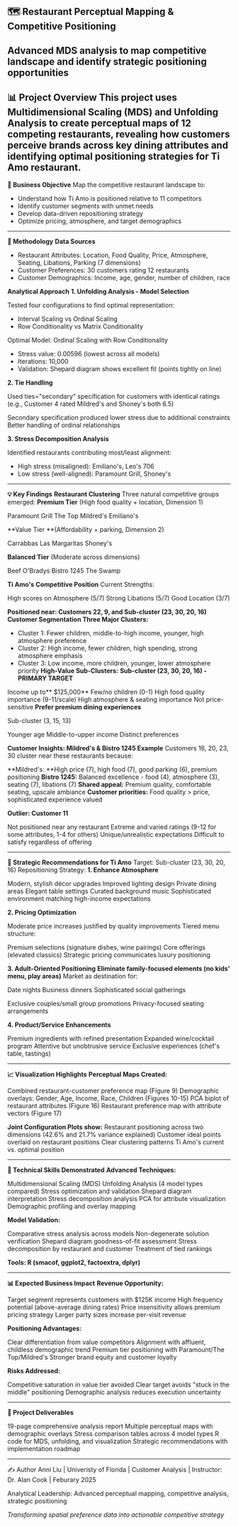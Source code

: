 ## 🗺️ Restaurant Perceptual Mapping & Competitive Positioning
Advanced MDS analysis to map competitive landscape and identify strategic positioning opportunities
---

**📊 Project Overview**
This project uses Multidimensional Scaling (MDS) and Unfolding Analysis to create perceptual maps of 12 competing restaurants, revealing how customers perceive brands across key dining attributes and identifying optimal positioning strategies for Ti Amo restaurant.
---

**🎯 Business Objective**
Map the competitive restaurant landscape to:
- Understand how Ti Amo is positioned relative to 11 competitors
- Identify customer segments with unmet needs
- Develop data-driven repositioning strategy
- Optimize pricing, atmosphere, and target demographics

---

**🔬 Methodology**
**Data Sources**
- Restaurant Attributes: Location, Food Quality, Price, Atmosphere, Seating, Libations, Parking (7 dimensions)
- Customer Preferences: 30 customers rating 12 restaurants
- Customer Demographics: Income, age, gender, number of children, race

**Analytical Approach**
**1. Unfolding Analysis - Model Selection**

Tested four configurations to find optimal representation:
- Interval Scaling vs Ordinal Scaling
- Row Conditionality vs Matrix Conditionality

Optimal Model: Ordinal Scaling with Row Conditionality
- Stress value: 0.00596 (lowest across all models)
- Iterations: 10,000
- Validation: Shepard diagram shows excellent fit (points tightly on line)

**2. Tie Handling**

Used ties="secondary" specification for customers with identical ratings (e.g., Customer 4 rated Mildred's and Shoney's both 6.5)

Secondary specification produced lower stress due to additional constraints
Better handling of ordinal relationships

**3. Stress Decomposition Analysis**

Identified restaurants contributing most/least alignment:

- High stress (misaligned): Emiliano's, Leo's 706
- Low stress (well-aligned): Paramount Grill, Shoney's

----

**💡 Key Findings**
**Restaurant Clustering**
Three natural competitive groups emerged:
**Premium Tier** (High food quality + location, Dimension 1)

Paramount Grill
The Top
Mildred's
Emiliano's

**Value Tier **(Affordability + parking, Dimension 2)

Carrabbas
Las Margaritas
Shoney's

**Balanced Tier** (Moderate across dimensions)

Beef O'Bradys
Bistro 1245
The Swamp

**Ti Amo's Competitive Position**
Current Strengths:

High scores on Atmosphere (5/7)
Strong Libations (5/7)
Good Location (3/7)

**Positioned near: Customers 22, 9, and Sub-cluster (23, 30, 20, 16)**
**Customer Segmentation
Three Major Clusters:**
- Cluster 1: Fewer children, middle-to-high income, younger, high atmosphere preference
- Cluster 2: High income, fewer children, high spending, strong atmosphere emphasis
- Cluster 3: Low income, more children, younger, lower atmosphere priority
**High-Value Sub-Clusters:**
**Sub-cluster (23, 30, 20, 16) - PRIMARY TARGET**

Income up to** $125,000**
Few/no children (0-1)
High food quality importance (9-11/scale)
High atmosphere & seating importance
Not price-sensitive
**Prefer premium dining experiences**

Sub-cluster (3, 15, 13)

Younger age
Middle-to-upper income
Distinct preferences

**Customer Insights: Mildred's & Bistro 1245 Example**
Customers 16, 20, 23, 30 cluster near these restaurants because:

**Mildred's: **High price (7), high food (7), good parking (6), premium positioning
**Bistro 1245:** Balanced excellence - food (4), atmosphere (3), seating (7), libations (7)
**Shared appeal:** Premium quality, comfortable seating, upscale ambiance
**Customer priorities:** Food quality > price, sophisticated experience valued

**Outlier: Customer 11**

Not positioned near any restaurant
Extreme and varied ratings (9-12 for some attributes, 1-4 for others)
Unique/unrealistic expectations
Difficult to satisfy regardless of offering

---
**🎯 Strategic Recommendations for Ti Amo**
Target: Sub-cluster (23, 30, 20, 16)
Repositioning Strategy:
**1. Enhance Atmosphere**

Modern, stylish décor upgrades
Improved lighting design
Private dining areas
Elegant table settings
Curated background music
Sophisticated environment matching high-income expectations

**2. Pricing Optimization**

Moderate price increases justified by quality improvements
Tiered menu structure:

Premium selections (signature dishes, wine pairings)
Core offerings (elevated classics)
Strategic pricing communicates luxury positioning



**3. Adult-Oriented Positioning**
**Eliminate family-focused elements (no kids' menu, play areas)**
Market as destination for:

Date nights
Business dinners
Sophisticated social gatherings


Exclusive couples/small group promotions
Privacy-focused seating arrangements
 
**4. Product/Service Enhancements**

Premium ingredients with refined presentation
Expanded wine/cocktail program
Attentive but unobtrusive service
Exclusive experiences (chef's table, tastings)

--- 
**📈 Visualization Highlights**
**Perceptual Maps Created:**

Combined restaurant-customer preference map (Figure 9)
Demographic overlays: Gender, Age, Income, Race, Children (Figures 10-15)
PCA biplot of restaurant attributes (Figure 16)
Restaurant preference map with attribute vectors (Figure 17)

**Joint Configuration Plots show:**
Restaurant positioning across two dimensions (42.6% and 21.7% variance explained)
Customer ideal points overlaid on restaurant positions
Clear clustering patterns
Ti Amo's current vs. optimal position

---

**🧰 Technical Skills Demonstrated**
**Advanced Techniques:**

Multidimensional Scaling (MDS)
Unfolding Analysis (4 model types compared)
Stress optimization and validation
Shepard diagram interpretation
Stress decomposition analysis
PCA for attribute visualization
Demographic profiling and overlay mapping

**Model Validation:**

Comparative stress analysis across models
Non-degenerate solution verification
Shepard diagram goodness-of-fit assessment
Stress decomposition by restaurant and customer
Treatment of tied rankings

**Tools: R (smacof, ggplot2, factoextra, dplyr)**

---

**📊 Expected Business Impact**
**Revenue Opportunity:**

Target segment represents customers with $125K income
High frequency potential (above-average dining rates)
Price insensitivity allows premium pricing strategy
Larger party sizes increase per-visit revenue

**Positioning Advantages:**

Clear differentiation from value competitors
Alignment with affluent, childless demographic trend
Premium tier positioning with Paramount/The Top/Mildred's
Stronger brand equity and customer loyalty

**Risks Addressed:**

Competitive saturation in value tier avoided
Clear target avoids "stuck in the middle" positioning
Demographic analysis reduces execution uncertainty

----
**📁 Project Deliverables**

19-page comprehensive analysis report
Multiple perceptual maps with demographic overlays
Stress comparison tables across 4 model types
R code for MDS, unfolding, and visualization
Strategic recommendations with implementation roadmap

---
✍️ Author
Anni Liu
| Univeristy of Florida | Customer Analysis | Instructor: Dr. Alan Cook | Feburary 2025 

Analytical Leadership: Advanced perceptual mapping, competitive analysis, strategic positioning

_Transforming spatial preference data into actionable competitive strategy_
